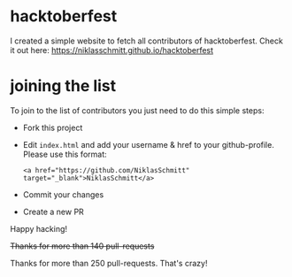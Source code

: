 # hacktoberfest
I created a simple website to fetch all contributors of hacktoberfest. Check it out here: https://niklasschmitt.github.io/hacktoberfest

# joining the list
To join to the list of contributors you just need to do this simple steps:
* Fork this project
* Edit `index.html` and add your username & href to your github-profile. Please use this format:

  `<a href="https://github.com/NiklasSchmitt" target="_blank">NiklasSchmitt</a>`

* Commit your changes
* Create a new PR

Happy hacking!


<del>Thanks for more than 140 pull-requests</del>

Thanks for more than 250 pull-requests. That's crazy!
